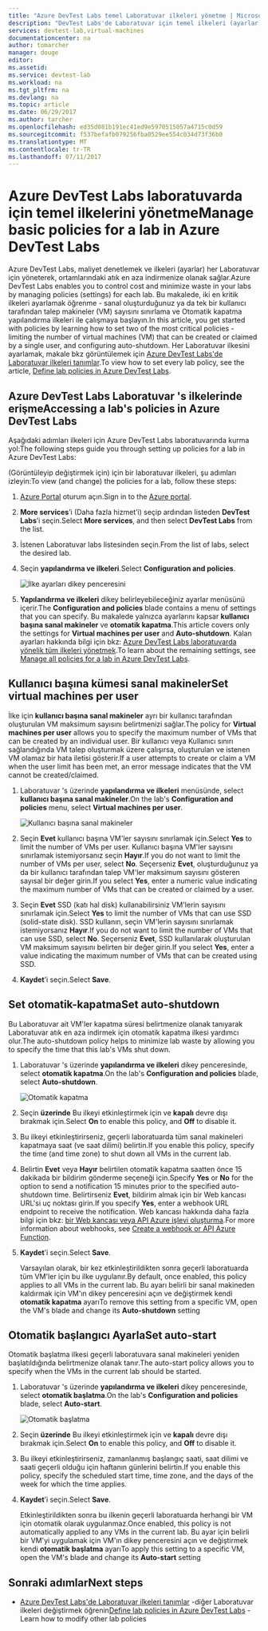 ```yaml
---
title: "Azure DevTest Labs temel Laboratuvar ilkeleri yönetme | Microsoft Docs"
description: "DevTest Labs'de Laboratuvar için temel ilkeleri (ayarlar) bazıları ayarlamak öğrenin"
services: devtest-lab,virtual-machines
documentationcenter: na
author: tomarcher
manager: douge
editor: 
ms.assetid: 
ms.service: devtest-lab
ms.workload: na
ms.tgt_pltfrm: na
ms.devlang: na
ms.topic: article
ms.date: 06/29/2017
ms.author: tarcher
ms.openlocfilehash: ed35d081b191ec41ed9e5970515057a4715c0d59
ms.sourcegitcommit: f537befafb079256fba0529ee554c034d73f36b0
ms.translationtype: MT
ms.contentlocale: tr-TR
ms.lasthandoff: 07/11/2017
---
```

# <a name="manage-basic-policies-for-a-lab-in-azure-devtest-labs"></a><span data-ttu-id="90e56-103">Azure DevTest Labs laboratuvarda için temel ilkelerini yönetme</span><span class="sxs-lookup"><span data-stu-id="90e56-103">Manage basic policies for a lab in Azure DevTest Labs</span></span>

<span data-ttu-id="90e56-104">Azure DevTest Labs, maliyet denetlemek ve ilkeleri (ayarlar) her Laboratuvar için yöneterek, ortamlarındaki atık en aza indirmenize olanak sağlar.</span><span class="sxs-lookup"><span data-stu-id="90e56-104">Azure DevTest Labs enables you to control cost and minimize waste in your labs by managing policies (settings) for each lab.</span></span> <span data-ttu-id="90e56-105">Bu makalede, iki en kritik ilkeleri ayarlamak öğrenme - sanal oluşturduğunuz ya da tek bir kullanıcı tarafından talep makineler (VM) sayısını sınırlama ve Otomatik kapatma yapılandırma ilkeleri ile çalışmaya başlayın.</span><span class="sxs-lookup"><span data-stu-id="90e56-105">In this article, you get started with policies by learning how to set two of the most critical policies - limiting the number of virtual machines (VM) that can be created or claimed by a single user, and configuring auto-shutdown.</span></span> <span data-ttu-id="90e56-106">Her Laboratuvar ilkesini ayarlamak, makale bkz görüntülemek için [Azure DevTest Labs'de Laboratuvar ilkeleri tanımlar](devtest-lab-set-lab-policy.md).</span><span class="sxs-lookup"><span data-stu-id="90e56-106">To view how to set every lab policy, see the article, [Define lab policies in Azure DevTest Labs](devtest-lab-set-lab-policy.md).</span></span>  

## <a name="accessing-a-labs-policies-in-azure-devtest-labs"></a><span data-ttu-id="90e56-107">Azure DevTest Labs Laboratuvar 's ilkelerinde erişme</span><span class="sxs-lookup"><span data-stu-id="90e56-107">Accessing a lab's policies in Azure DevTest Labs</span></span>
<span data-ttu-id="90e56-108">Aşağıdaki adımları ilkeleri için Azure DevTest Labs laboratuvarında kurma yol:</span><span class="sxs-lookup"><span data-stu-id="90e56-108">The following steps guide you through setting up policies for a lab in Azure DevTest Labs:</span></span>

<span data-ttu-id="90e56-109">(Görüntüleyip değiştirmek için) için bir laboratuvar ilkeleri, şu adımları izleyin:</span><span class="sxs-lookup"><span data-stu-id="90e56-109">To view (and change) the policies for a lab, follow these steps:</span></span>

1. <span data-ttu-id="90e56-110">[Azure Portal](http://go.microsoft.com/fwlink/p/?LinkID=525040) oturum açın.</span><span class="sxs-lookup"><span data-stu-id="90e56-110">Sign in to the [Azure portal](http://go.microsoft.com/fwlink/p/?LinkID=525040).</span></span>

1. <span data-ttu-id="90e56-111">**More services**’i (Daha fazla hizmet’i) seçip ardından listeden **DevTest Labs**’i seçin.</span><span class="sxs-lookup"><span data-stu-id="90e56-111">Select **More services**, and then select **DevTest Labs** from the list.</span></span>

1. <span data-ttu-id="90e56-112">İstenen Laboratuvar labs listesinden seçin.</span><span class="sxs-lookup"><span data-stu-id="90e56-112">From the list of labs, select the desired lab.</span></span>   

1. <span data-ttu-id="90e56-113">Seçin **yapılandırma ve ilkeleri**.</span><span class="sxs-lookup"><span data-stu-id="90e56-113">Select **Configuration and policies**.</span></span>

    ![İlke ayarları dikey penceresini](./media/devtest-lab-set-lab-policy/policies-menu.png)

1. <span data-ttu-id="90e56-115">**Yapılandırma ve ilkeleri** dikey belirleyebileceğiniz ayarlar menüsünü içerir.</span><span class="sxs-lookup"><span data-stu-id="90e56-115">The **Configuration and policies** blade contains a menu of settings that you can specify.</span></span> <span data-ttu-id="90e56-116">Bu makalede yalnızca ayarlarını kapsar **kullanıcı başına sanal makineler** ve **otomatik kapatma**.</span><span class="sxs-lookup"><span data-stu-id="90e56-116">This article covers only the settings for **Virtual machines per user** and **Auto-shutdown**.</span></span> <span data-ttu-id="90e56-117">Kalan ayarları hakkında bilgi için bkz: [Azure DevTest Labs laboratuvarda yönelik tüm ilkeleri yönetmek](./devtest-lab-set-lab-policy.md).</span><span class="sxs-lookup"><span data-stu-id="90e56-117">To learn about the remaining settings, see [Manage all policies for a lab in Azure DevTest Labs](./devtest-lab-set-lab-policy.md).</span></span> 
   
## <a name="set-virtual-machines-per-user"></a><span data-ttu-id="90e56-118">Kullanıcı başına kümesi sanal makineler</span><span class="sxs-lookup"><span data-stu-id="90e56-118">Set virtual machines per user</span></span>
<span data-ttu-id="90e56-119">İlke için **kullanıcı başına sanal makineler** ayrı bir kullanıcı tarafından oluşturulan VM maksimum sayısını belirtmenizi sağlar.</span><span class="sxs-lookup"><span data-stu-id="90e56-119">The policy for **Virtual machines per user** allows you to specify the maximum number of VMs that can be created by an individual user.</span></span> <span data-ttu-id="90e56-120">Bir kullanıcı veya Kullanıcı sınırı sağlandığında VM talep oluşturmak üzere çalışırsa, oluşturulan ve istenen VM olamaz bir hata iletisi gösterir.</span><span class="sxs-lookup"><span data-stu-id="90e56-120">If a user attempts to create or claim a VM when the user limit has been met, an error message indicates that the VM cannot be created/claimed.</span></span> 

1. <span data-ttu-id="90e56-121">Laboratuvar 's üzerinde **yapılandırma ve ilkeleri** menüsünde, select **kullanıcı başına sanal makineler**.</span><span class="sxs-lookup"><span data-stu-id="90e56-121">On the lab's **Configuration and policies** menu, select **Virtual machines per user**.</span></span>
   
    ![Kullanıcı başına sanal makineler](./media/devtest-lab-set-lab-policy/max-vms-per-user.png)

1. <span data-ttu-id="90e56-123">Seçin **Evet** kullanıcı başına VM'ler sayısını sınırlamak için.</span><span class="sxs-lookup"><span data-stu-id="90e56-123">Select **Yes** to limit the number of VMs per user.</span></span> <span data-ttu-id="90e56-124">Kullanıcı başına VM'ler sayısını sınırlamak istemiyorsanız seçin **Hayır**.</span><span class="sxs-lookup"><span data-stu-id="90e56-124">If you do not want to limit the number of VMs per user, select **No**.</span></span> <span data-ttu-id="90e56-125">Seçerseniz **Evet**, oluşturduğunuz ya da bir kullanıcı tarafından talep VM'ler maksimum sayısını gösteren sayısal bir değer girin.</span><span class="sxs-lookup"><span data-stu-id="90e56-125">If you select **Yes**, enter a numeric value indicating the maximum number of VMs that can be created or claimed by a user.</span></span> 

1. <span data-ttu-id="90e56-126">Seçin **Evet** SSD (katı hal disk) kullanabilirsiniz VM'lerin sayısını sınırlamak için.</span><span class="sxs-lookup"><span data-stu-id="90e56-126">Select **Yes** to limit the number of VMs that can use SSD (solid-state disk).</span></span> <span data-ttu-id="90e56-127">SSD kullanın, seçin VM'lerin sayısını sınırlamak istemiyorsanız **Hayır**.</span><span class="sxs-lookup"><span data-stu-id="90e56-127">If you do not want to limit the number of VMs that can use SSD, select **No**.</span></span> <span data-ttu-id="90e56-128">Seçerseniz **Evet**, SSD kullanılarak oluşturulan VM maksimum sayısını belirten bir değer girin.</span><span class="sxs-lookup"><span data-stu-id="90e56-128">If you select **Yes**, enter a value indicating the maximum number of VMs that can be created using SSD.</span></span> 

1. <span data-ttu-id="90e56-129">**Kaydet**’i seçin.</span><span class="sxs-lookup"><span data-stu-id="90e56-129">Select **Save**.</span></span>

## <a name="set-auto-shutdown"></a><span data-ttu-id="90e56-130">Set otomatik-kapatma</span><span class="sxs-lookup"><span data-stu-id="90e56-130">Set auto-shutdown</span></span>
<span data-ttu-id="90e56-131">Bu Laboratuvar ait VM'ler kapatma süresi belirtmenize olanak tanıyarak Laboratuvar atık en aza indirmek için otomatik kapatma ilkesi yardımcı olur.</span><span class="sxs-lookup"><span data-stu-id="90e56-131">The auto-shutdown policy helps to minimize lab waste by allowing you to specify the time that this lab's VMs shut down.</span></span>

1. <span data-ttu-id="90e56-132">Laboratuvar 's üzerinde **yapılandırma ve ilkeleri** dikey penceresinde, select **otomatik kapatma**.</span><span class="sxs-lookup"><span data-stu-id="90e56-132">On the lab's **Configuration and policies** blade, select **Auto-shutdown**.</span></span>
   
    ![Otomatik kapatma](./media/devtest-lab-set-lab-policy/auto-shutdown.png)

1. <span data-ttu-id="90e56-134">Seçin **üzerinde** Bu ilkeyi etkinleştirmek için ve **kapalı** devre dışı bırakmak için.</span><span class="sxs-lookup"><span data-stu-id="90e56-134">Select **On** to enable this policy, and **Off** to disable it.</span></span>

1. <span data-ttu-id="90e56-135">Bu ilkeyi etkinleştirirseniz, geçerli laboratuarda tüm sanal makineleri kapatmaya saat (ve saat dilimi) belirtin.</span><span class="sxs-lookup"><span data-stu-id="90e56-135">If you enable this policy, specify the time (and time zone) to shut down all VMs in the current lab.</span></span>

1. <span data-ttu-id="90e56-136">Belirtin **Evet** veya **Hayır** belirtilen otomatik kapatma saatten önce 15 dakikada bir bildirim gönderme seçeneği için.</span><span class="sxs-lookup"><span data-stu-id="90e56-136">Specify **Yes** or **No** for the option to send a notification 15 minutes prior to the specified auto-shutdown time.</span></span> <span data-ttu-id="90e56-137">Belirtirseniz **Evet**, bildirim almak için bir Web kancası URL'si uç noktası girin.</span><span class="sxs-lookup"><span data-stu-id="90e56-137">If you specify **Yes**, enter a webhook URL endpoint to receive the notification.</span></span> <span data-ttu-id="90e56-138">Web kancası hakkında daha fazla bilgi için bkz: [bir Web kancası veya API Azure işlevi oluşturma](../azure-functions/functions-create-a-web-hook-or-api-function.md).</span><span class="sxs-lookup"><span data-stu-id="90e56-138">For more information about webhooks, see [Create a webhook or API Azure Function](../azure-functions/functions-create-a-web-hook-or-api-function.md).</span></span> 

1. <span data-ttu-id="90e56-139">**Kaydet**’i seçin.</span><span class="sxs-lookup"><span data-stu-id="90e56-139">Select **Save**.</span></span>

    <span data-ttu-id="90e56-140">Varsayılan olarak, bir kez etkinleştirildikten sonra geçerli laboratuarda tüm VM'ler için bu ilke uygulanır.</span><span class="sxs-lookup"><span data-stu-id="90e56-140">By default, once enabled, this policy applies to all VMs in the current lab.</span></span> <span data-ttu-id="90e56-141">Bu ayarı belirli bir sanal makineden kaldırmak için VM'ın dikey penceresini açın ve değiştirmek kendi **otomatik kapatma** ayarı</span><span class="sxs-lookup"><span data-stu-id="90e56-141">To remove this setting from a specific VM, open the VM's blade and change its **Auto-shutdown** setting</span></span> 

## <a name="set-auto-start"></a><span data-ttu-id="90e56-142">Otomatik başlangıcı Ayarla</span><span class="sxs-lookup"><span data-stu-id="90e56-142">Set auto-start</span></span>
<span data-ttu-id="90e56-143">Otomatik başlatma ilkesi geçerli laboratuvara sanal makineleri yeniden başlatıldığında belirtmenize olanak tanır.</span><span class="sxs-lookup"><span data-stu-id="90e56-143">The auto-start policy allows you to specify when the VMs in the current lab should be started.</span></span>  

1. <span data-ttu-id="90e56-144">Laboratuvar 's üzerinde **yapılandırma ve ilkeleri** dikey penceresinde, select **otomatik başlatma**.</span><span class="sxs-lookup"><span data-stu-id="90e56-144">On the lab's **Configuration and policies** blade, select **Auto-start**.</span></span>
   
    ![Otomatik başlatma](./media/devtest-lab-set-lab-policy/auto-start.png)

2. <span data-ttu-id="90e56-146">Seçin **üzerinde** Bu ilkeyi etkinleştirmek için ve **kapalı** devre dışı bırakmak için.</span><span class="sxs-lookup"><span data-stu-id="90e56-146">Select **On** to enable this policy, and **Off** to disable it.</span></span>

3. <span data-ttu-id="90e56-147">Bu ilkeyi etkinleştirirseniz, zamanlanmış başlangıç saati, saat dilimi ve saati geçerli olduğu için haftanın günlerini belirtin.</span><span class="sxs-lookup"><span data-stu-id="90e56-147">If you enable this policy, specify the scheduled start time, time zone, and the days of the week for which the time applies.</span></span> 

4. <span data-ttu-id="90e56-148">**Kaydet**’i seçin.</span><span class="sxs-lookup"><span data-stu-id="90e56-148">Select **Save**.</span></span>

    <span data-ttu-id="90e56-149">Etkinleştirildikten sonra bu ilkenin geçerli laboratuarda herhangi bir VM için otomatik olarak uygulanmaz.</span><span class="sxs-lookup"><span data-stu-id="90e56-149">Once enabled, this policy is not automatically applied to any VMs in the current lab.</span></span> <span data-ttu-id="90e56-150">Bu ayar için belirli bir VM'yi uygulamak için VM'ın dikey penceresini açın ve değiştirmek kendi **otomatik başlatma** ayarı</span><span class="sxs-lookup"><span data-stu-id="90e56-150">To apply this setting to a specific VM, open the VM's blade and change its **Auto-start** setting</span></span> 

## <a name="next-steps"></a><span data-ttu-id="90e56-151">Sonraki adımlar</span><span class="sxs-lookup"><span data-stu-id="90e56-151">Next steps</span></span>

- <span data-ttu-id="90e56-152">[Azure DevTest Labs'de Laboratuvar ilkeleri tanımlar](devtest-lab-set-lab-policy.md) -diğer Laboratuvar ilkeleri değiştirmek öğrenin</span><span class="sxs-lookup"><span data-stu-id="90e56-152">[Define lab policies in Azure DevTest Labs](devtest-lab-set-lab-policy.md) - Learn how to modify other lab policies</span></span> 
